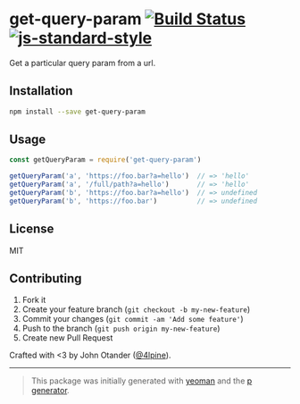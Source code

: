 # get-query-param [![Build Status](https://secure.travis-ci.org/johnotander/get-query-param.svg?branch=master)](https://travis-ci.org/johnotander/get-query-param) [![js-standard-style](https://img.shields.io/badge/code%20style-standard-brightgreen.svg?style=flat)](https://github.com/feross/standard)

Get a particular query param from a url.

## Installation

```bash
npm install --save get-query-param
```

## Usage

```javascript
const getQueryParam = require('get-query-param')

getQueryParam('a', 'https://foo.bar?a=hello')  // => 'hello'
getQueryParam('a', '/full/path?a=hello')       // => 'hello'
getQueryParam('b', 'https://foo.bar?a=hello')  // => undefined
getQueryParam('b', 'https://foo.bar')          // => undefined
```

## License

MIT

## Contributing

1. Fork it
2. Create your feature branch (`git checkout -b my-new-feature`)
3. Commit your changes (`git commit -am 'Add some feature'`)
4. Push to the branch (`git push origin my-new-feature`)
5. Create new Pull Request

Crafted with <3 by John Otander ([@4lpine](https://twitter.com/4lpine)).

***

> This package was initially generated with [yeoman](http://yeoman.io) and the [p generator](https://github.com/johnotander/generator-p.git).
